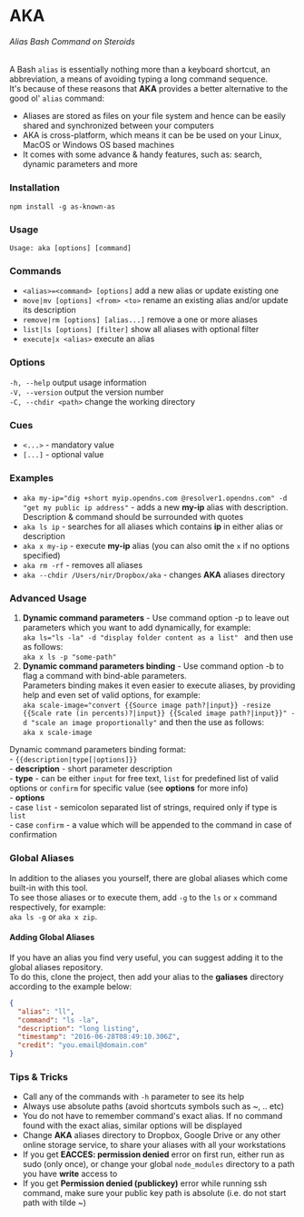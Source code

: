 # AKA

###### Alias Bash Command on Steroids

A Bash `alias` is essentially nothing more than a keyboard shortcut, an abbreviation, 
a means of avoiding typing a long command sequence.  
It's because of these reasons that **AKA** provides a better alternative to the good ol' `alias` command:
- Aliases are stored as files on your file system and hence can be easily shared and synchronized between your computers
- AKA is cross-platform, which means it can be be used on your Linux, MacOS or Windows OS based machines
- It comes with some advance & handy features, such as: search, dynamic parameters and more

### Installation
`npm install -g as-known-as`

### Usage
`Usage: aka [options] [command]`

### Commands
* `<alias>=<command> [options]`         add a new alias or update existing one  
* `move|mv [options] <from> <to>`      rename an existing alias and/or update its description
* `remove|rm [options] [alias...]`  remove a one or more aliases  
* `list|ls [options] [filter]`   show all aliases with optional filter  
* `execute|x <alias>`              execute an alias

### Options
`-h, --help`          output usage information  
`-V, --version`       output the version number  
`-C, --chdir <path>`  change the working directory  

### Cues
* `<...>` - mandatory value
* `[...]` - optional value

### Examples
* `aka my-ip="dig +short myip.opendns.com @resolver1.opendns.com" -d "get my public ip address"` - adds a new **my-ip** alias
  with description. Description & command should be surrounded with quotes
* `aka ls ip` - searches for all aliases which contains **ip** in either alias or description
* `aka x my-ip` - execute **my-ip** alias (you can also omit the `x` if no options specified)
* `aka rm -rf` - removes all aliases
* `aka --chdir /Users/nir/Dropbox/aka` - changes **AKA** aliases directory

### Advanced Usage
1. **Dynamic command parameters** - Use command option -p to leave out parameters which you want to add dynamically, for example:  
`aka ls="ls -la" -d "display folder content as a list" ` and then use as follows:  
    `aka x ls -p "some-path"`
2. **Dynamic command parameters binding** - Use command option -b to flag a command with bind-able parameters.  
Parameters binding makes it even easier to execute aliases, by providing help and even set of valid options, for example:  
`aka scale-image="convert {{Source image path?|input}} -resize {{Scale rate (in percents)?|input}} {{Scaled image path?|input}}"
    -d "scale an image proportionally"`
     and then the use as follows:  
    `aka x scale-image`  

  Dynamic command parameters binding format:  
    - `{{description|type[|options]}}`  
    - **description** - short parameter description  
    - **type** - can be either `input` for free text, `list` for predefined list of valid options or `confirm` for
      specific value (see **options** for more info)  
    - **options**  
        - case `list` - semicolon separated list of strings, required only if type is `list`  
        - case `confirm` - a value which will be appended to the command in case of confirmation  
        
### Global Aliases
In addition to the aliases you yourself, there are global aliases which come built-in with this tool.  
To see those aliases or to execute them, add `-g` to the `ls` or `x` command respectively, for example:  
`aka ls -g` or `aka x zip`.

#### Adding Global Aliases
If you have an alias you find very useful, you can suggest adding it to the global aliases repository.  
To do this, clone the project, then add your alias to the **galiases** directory according to the example below:
```json
{
  "alias": "ll",
  "command": "ls -la",
  "description": "long listing",
  "timestamp": "2016-06-28T08:49:10.306Z",
  "credit": "you.email@domain.com"
}
```

### Tips & Tricks
* Call any of the commands with `-h` parameter to see its help
* Always use absolute paths (avoid shortcuts symbols such as ~, .. etc)
* You do not have to remember command's exact alias. If no command found with the exact alias, similar options
    will be displayed
* Change **AKA** aliases directory to Dropbox, Google Drive or any other online storage service, to share your aliases
    with all your workstations
* If you get **EACCES: permission denied** error on first run, either run as sudo (only once),
    or change your global `node_modules` directory to a path you have **write** access to
* If you get **Permission denied (publickey)** error while running ssh command, make sure your public key path is
absolute (i.e. do not start path with tilde ~)